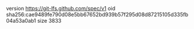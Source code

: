 version https://git-lfs.github.com/spec/v1
oid sha256:cae9489fe790d08e5bb67652bd939b57f295d08d87215105d335fb04a53a0ab1
size 3833
